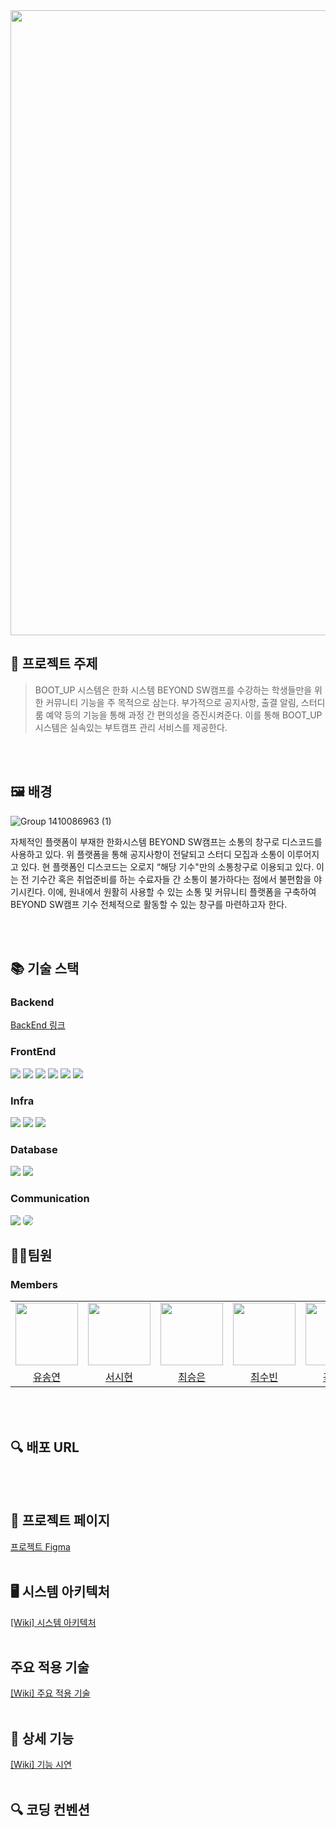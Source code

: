 

<!--

# Dopamines
<h1 align="center">DB 구현 👍</h1>
> [플레이 데이터] 한화시스템 BEYOND SW캠프 / BOOT_UP

-->
<div align="center">
  <img src="https://github.com/beyond-sw-camp/be06-1st-Dopamines-BOOT_UP/assets/125132754/63bb8c42-2a83-42cb-b037-6d42a7d87404"  width="1000px" align="center"/>
</div>


<!--
==============Todo==============

🎬[CI/CD 시연영상](https://www.youtube.com/watch?v=dhMrKTwNI8U&lc=UgzCJR3WxkvsckRyyO94AaABAg&ab_channel=%EB%94%B0%EB%9D%BC%ED%95%98%EB%A9%B4%EC%84%9C%EB%B0%B0%EC%9A%B0%EB%8A%94IT)  
📃[프로젝트 회고록](블로그주소)

-->

## 📌 프로젝트 주제

> BOOT_UP 시스템은 한화 시스템 BEYOND SW캠프를 수강하는 학생들만을 위한 커뮤니티 기능을 주 목적으로 삼는다.
부가적으로 공지사항, 출결 알림, 스터디룸 예약 등의 기능을 통해 과정 간 편의성을 증진시켜준다.
이를 통해 BOOT_UP 시스템은 실속있는 부트캠프 관리 서비스를 제공한다.
<br>
<br>

## 🖼 배경

![Group 1410086963 (1)](https://github.com/beyond-sw-camp/be06-1st-Dopamines-BOOT_UP/assets/138289674/60eb3482-7b86-4de0-9247-98cd5eb6e070)



자체적인 플랫폼이 부재한 한화시스템 BEYOND SW캠프는 소통의 창구로 디스코드를 사용하고 있다. 위 플랫폼을 통해 공지사항이 전달되고  스터디 모집과 소통이 이루어지고 있다.
현 플랫폼인 디스코드는 오로지 “해당 기수"만의 소통창구로 이용되고 있다. 이는 전 기수간 혹은 취업준비를 하는 수료자들 간 소통이  불가하다는 점에서 불편함을 야기시킨다. 이에, 원내에서 원활히 사용할 수 있는 소통 및 커뮤니티 플랫폼을 구축하여 BEYOND SW캠프 기수 전체적으로 활동할 수 있는 창구를 마련하고자 한다.
<br>
<br>


<br>

## 📚 기술 스택
### Backend
<div>   
   <a href="https://github.com/beyond-sw-camp/be06-2nd-Dopamines-BOOT_UP"> BackEnd 링크</a>

</div>

### FrontEnd
<div>
<img src="https://img.shields.io/badge/HTML5-E34F26?style=flat-square&logo=html5&logoColor=white"/>
<img src="https://img.shields.io/badge/CSS3-1572B6?style=flat-square&logo=css3&logoColor=white"/>
<img src="https://img.shields.io/badge/JavaScript-F7DF1E?style=flat-square&logo=javascript&logoColor=black"/>
<img src="https://img.shields.io/badge/Vue.js-4FC08D?style=flat-square&logo=Vue.js&logoColor=white"/>
<img src="https://img.shields.io/badge/nginx-009639?style=flat-the-badge&logo=nginx&logoColor=white"/>
<img src="https://img.shields.io/badge/pinia-138a68?style=flat-the-badge&logoColor=white"/>


</div>

### Infra
<div>
<img src="https://img.shields.io/badge/Ubuntu-f18a1c?style=flat-the-badge&logo=ubuntu&logoColor=black"/>
<img src="https://img.shields.io/badge/Amazon%20EC2-FF9900?style=flat-the-badge&logo=Amazon%20EC2&logoColor=white">  
<img src="https://img.shields.io/badge/amazon S3-569A31?style=for-flat-badge&logo=amazons3&logoColor=white"/>  
</div>



### Database
<div>
  <img src="https://img.shields.io/badge/mariadb-003545?style=flat-the-badge&logo=mariadb&logoColor=white">
  <img src="https://img.shields.io/badge/AWS%20RDS-blue?style=flat-the-badge&logo=amazonaws&logoColor=white">
</div>

### Communication
<div>
  <img src="https://img.shields.io/badge/github-%23121011.svg?style=flat-the-badge&logo=github&logoColor=white">
  <img src="https://img.shields.io/badge/git-F05032?style=flat-the-badge&logo=git&logoColor=white" style="border-radius: 5px;">
</div>


## 🤼‍♂️팀원

### Members
<table>
  <tr>
    <td>
      <a href="https://github.com/syy0O">
        <img src="https://avatars.githubusercontent.com/u/86238720?v=4" width="100" style="max-width: 100%;">
      </a>
    </td>
    <td>
      <a href="https://github.com/SihyunSeo">
        <img src="https://avatars.githubusercontent.com/u/63051137?v=4" width="100" style="max-width: 100%;">
      </a>
    </td>
    <td>
      <a href="https://github.com/xeunnie">
        <img src="https://avatars.githubusercontent.com/u/138289674?v=4" width="100" style="max-width: 100%;">
      </a>
    </td>
    <td>
      <a href="https://github.com/subi930">
        <img src="https://avatars.githubusercontent.com/u/125132754?v=4" width="100" style="max-width: 100%;">
      </a>
    </td>
    <td>
      <a href="https://github.com/706com">
        <img src="https://avatars.githubusercontent.com/u/104816530?v=4" width="100" style="max-width: 100%;">
      </a>
    </td>
  </tr>
  <tr>
    <td align="center">
      <a href="https://github.com/syy0O">유송연</a>
    </td>
    <td align="center">
      <a href="https://github.com/SihyunSeo">서시현</a>
    </td>
    <td align="center">
      <a href="https://github.com/xeunnie">최승은</a>
    </td>
    <td align="center">
      <a href="https://github.com/subi930">최수빈</a>
    </td>
    <td align="center">
      <a href="https://github.com/706com">곽동현</a>
    </td>
  </tr>
</table>
<br>

<!--

Team Leader : 🐯**유철수**

Backend : 🐶 **김철수**

Backend : 🐺 **박철수**

Frontend : 🐱 **이철수**

인공지능 : 🦁 **최철수**

-->
<br>

## 🔍 배포 URL
<br><br>

## 📃 프로젝트 페이지
<a href="https://www.figma.com/design/iW1AQ8zDHebDGWhVQpFRI8/%EB%8F%84%ED%8C%8C%EB%AF%BC%EC%A6%88?node-id=70-2&t=dgwY8mE7FtxCz7v3-1">프로젝트 Figma</a>
<br><br>

## 🖥️ 시스템 아키텍처
<a href="https://github.com/beyond-sw-camp/be06-3rd-Dopamines-BOOT_UP/wiki/1.-%EC%8B%9C%EC%8A%A4%ED%85%9C-%EC%95%84%ED%82%A4%ED%85%8D%EC%B2%98">[Wiki] 시스템 아키텍처</a>
<br><br>

## 주요 적용 기술 

<a href="https://github.com/beyond-sw-camp/be06-3rd-Dopamines-BOOT_UP/wiki/2.-%EC%A3%BC%EC%9A%94-%EC%A0%81%EC%9A%A9-%EA%B8%B0%EC%88%A0">[Wiki] 주요 적용 기술</a>
<br><br>

## 💭 상세 기능

<a href="https://github.com/beyond-sw-camp/be06-3rd-Dopamines-BOOT_UP/wiki/3.%EC%83%81%EC%84%B8-%EA%B8%B0%EB%8A%A5">[Wiki] 기능 시연</a>
<br><br>


## 🔍 코딩 컨벤션
